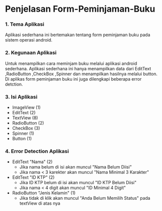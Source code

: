 # Penjelasan Form-Peminjaman-Buku

### 1. Tema Aplikasi
Aplikasi sederhana ini bertemakan tentang form peminjaman buku pada sistem operasi android.

### 2. Kegunaan Aplikasi
Untuk menampilkan cara meminjam buku melalui aplikasi android sederhana. Aplikasi sederhana ini hanya menampilkan data dari EditText ,RadioButton ,CheckBox ,Spinner dan menampilkan hasilnya melalui button. Di aplikas form peminjaman buku ini juga dilengkapi beberapa error detction.

### 3. Isi Aplikasi
* ImageView     (1)
* EditText      (2)
* TextView      (8)
* RadioButton   (2)
* CheckBox      (3)
* Spinner       (1)
* Button        (1)

### 4. Error Detection Aplikasi
* EditText "Nama" (2) 
  - Jika nama belum di isi akan muncul "Nama Belum Diisi"
  - Jika nama < 3 karekter akan muncul "Nama Minimal 3 Karakter"
* EditText "ID KTP" (2)  
  - Jika ID KTP belum di isi akan muncul "ID KTP Belum Diisi"
  - Jika nama < 4 digit akan muncul "ID Minimal 4 Digit"
* RadioButton "Jenis Kelamin" (1)  
  - Jika tidak di klik akan muncul "Anda Belum Memilih Status" pada textView di atas nya

